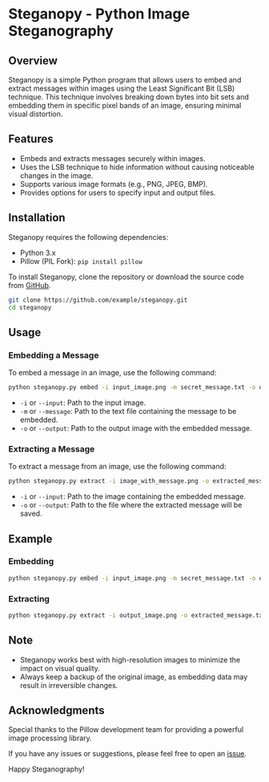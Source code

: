 # Steganopy - Python Image Steganography

## Overview

Steganopy is a simple Python program that allows users to embed and extract messages within images using the Least Significant Bit (LSB) technique. This technique involves breaking down bytes into bit sets and embedding them in specific pixel bands of an image, ensuring minimal visual distortion.

## Features

- Embeds and extracts messages securely within images.
- Uses the LSB technique to hide information without causing noticeable changes in the image.
- Supports various image formats (e.g., PNG, JPEG, BMP).
- Provides options for users to specify input and output files.

## Installation

Steganopy requires the following dependencies:

- Python 3.x
- Pillow (PIL Fork): `pip install pillow`

To install Steganopy, clone the repository or download the source code from [GitHub](https://github.com/example/steganopy).

```bash
git clone https://github.com/example/steganopy.git
cd steganopy
```

## Usage

### Embedding a Message

To embed a message in an image, use the following command:

```bash
python steganopy.py embed -i input_image.png -m secret_message.txt -o output_image.png
```

- `-i` or `--input`: Path to the input image.
- `-m` or `--message`: Path to the text file containing the message to be embedded.
- `-o` or `--output`: Path to the output image with the embedded message.

### Extracting a Message

To extract a message from an image, use the following command:

```bash
python steganopy.py extract -i image_with_message.png -o extracted_message.txt
```

- `-i` or `--input`: Path to the image containing the embedded message.
- `-o` or `--output`: Path to the file where the extracted message will be saved.

## Example

### Embedding

```bash
python steganopy.py embed -i input_image.png -m secret_message.txt -o output_image.png
```

### Extracting

```bash
python steganopy.py extract -i output_image.png -o extracted_message.txt
```

## Note

- Steganopy works best with high-resolution images to minimize the impact on visual quality.
- Always keep a backup of the original image, as embedding data may result in irreversible changes.

## Acknowledgments

Special thanks to the Pillow development team for providing a powerful image processing library.

If you have any issues or suggestions, please feel free to open an [issue](https://github.com/example/steganopy/issues).

Happy Steganography!
